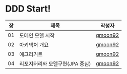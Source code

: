 # DDD Start!

| 장   | 제목                  |작성자|
|-----|---------------------|---|
| 01  | 도메인 모델 시작           | [gmoon92](https://github.com/gmoon92/read-books-for-programmers/blob/main/DDD%20Start!/01.%20%EB%8F%84%EB%A9%94%EC%9D%B8%20%EB%AA%A8%EB%8D%B8%20%EC%8B%9C%EC%9E%91/gmoon92.md) |
| 02  | 아키텍처 개요             | [gmoon92](https://github.com/gmoon92/read-books-for-programmers/blob/main/DDD%20Start!/02.%20%EC%95%84%ED%82%A4%ED%85%8D%EC%B2%98%20%EA%B0%9C%EC%9A%94/gmoon92.md) |
| 03  | 애그리거트               | [gmoon92](https://github.com/gmoon92/read-books-for-programmers/blob/main/DDD%20Start!/03.%20%EC%95%A0%EA%B7%B8%EB%A6%AC%EA%B1%B0%ED%8A%B8/gmoon92.md) |
| 04  | 리포지터리와 모델구현(JPA 중심) | [gmoon92](https://github.com/gmoon92/read-books-for-programmers/blob/main/DDD%20Start!/04.%20%EB%A6%AC%ED%8F%AC%EC%A7%80%ED%84%B0%EB%A6%AC%EC%99%80%20%EB%AA%A8%EB%8D%B8%EA%B5%AC%ED%98%84(JPA%20%EC%A4%91%EC%8B%AC)/gmoon92.md) |